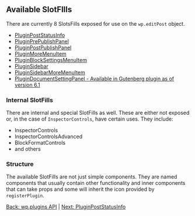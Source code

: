 ## Available SlotFIlls ##
There are currently 8 SlotsFills exposed for use on the `wp.editPost` object.
* [PluginPostStatusInfo](./plugin-post-status-info.md)
* [PluginPrePublishPanel](./plugin-pre-publish-panel.md)
* [PluginPostPublishPanel](./plugin-post-publish-panel.md)
* [PluginMoreMenuItem](./plugin-more-menu-item.md)
* [PluginBlockSettingsMenuItem](./plugin-block-settings-menu-item.md)
* [PluginSidebar](./plugin-sidebar.md)
* [PluginSidebarMoreMenuItem](./plugin-sidebar-more-menu-item.md)
* [PluginDocumentSettingPanel - Available in Gutenberg plugin as of version 6.1](./plugin-document-setting-panel.md)

### Internal SlotFills ##
There are internal and special SlotFills as well. These are either not exposed or, in the case of `InspectorControls`, have certain uses. They include:
* InspectorControls
* InspectorControlsAdvanced
* BlockFormatControls
* and others

### Structure ## 
The available SlotFills are not just simple <Slot> components. They are named components that usually contain other functionality and inner components that can take props and some will inherit the icon provided by `registerPlugin`. 

[Back: wp.plugins API](./wp-plugins-api.md) | [Next: PluginPostStatusInfo](./plugin-post-status-info.md)
